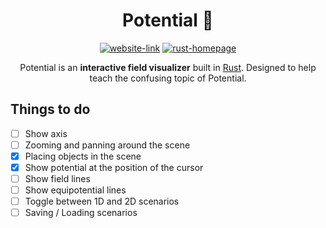 <div align="center">

# Potential 🌠 

[![website-link][website-badge]][website-link]
[![rust-homepage][rust-badge]][rust-badge]

Potential is an **interactive field visualizer** built in [Rust][rust-homepage]. Designed to help teach the confusing topic of Potential.

</div>

## Things to do

- [ ] Show axis
- [ ] Zooming and panning around the scene
- [x] Placing objects in the scene
- [x] Show potential at the position of the cursor
- [ ] Show field lines
- [ ] Show equipotential lines
- [ ] Toggle between 1D and 2D scenarios
- [ ] Saving / Loading scenarios

[rust-homepage]: https://www.rust-lang.org/
[website-link]: https://joe-loach.github.io/potential/
[website-badge]: https://img.shields.io/website?style=for-the-badge&logo=appveyor&down_color=lightgrey&down_message=offline&up_color=green&up_message=online&url=https%3A%2F%2Fjoe-loach.github.io%2Fpotential%2F
[rust-badge]: https://img.shields.io/github/languages/top/joe-loach/potential?color=orange&style=for-the-badge